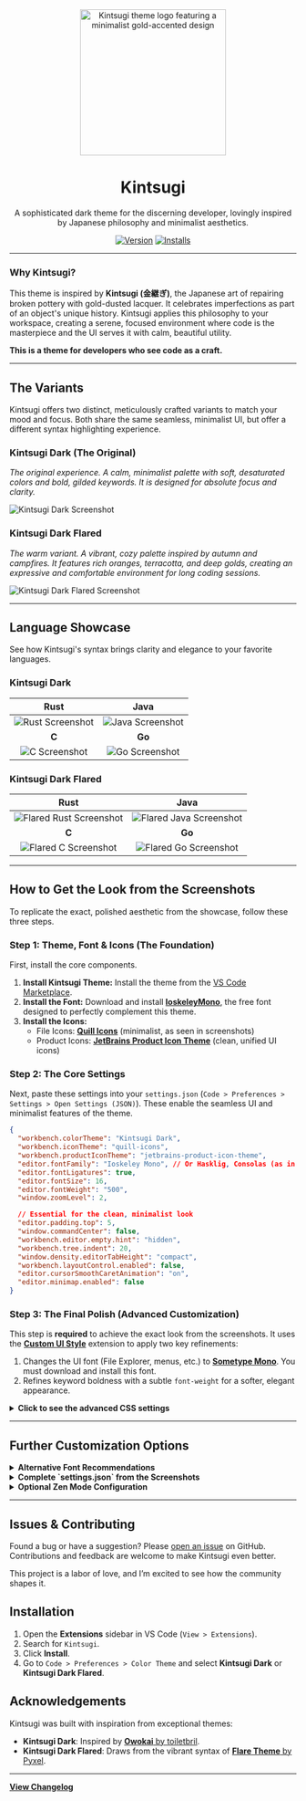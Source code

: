 <div align="center">
  <img src="./assets/icon-large-rounded.png" width="256" alt="Kintsugi theme logo featuring a minimalist gold-accented design">
  <h1>Kintsugi</h1>
  <p>A sophisticated dark theme for the discerning developer, lovingly inspired by Japanese philosophy and minimalist aesthetics.</p>
</div>

<div align="center">

[![Version](https://img.shields.io/visual-studio-marketplace/v/ahmedhatem.kintsugi?style=for-the-badge&label=Version&color=AF8333)](https://marketplace.visualstudio.com/items?itemName=ahmedhatem.kintsugi)
[![Installs](https://img.shields.io/visual-studio-marketplace/i/ahmedhatem.kintsugi?style=for-the-badge&label=Installs&color=D4A943)](https://marketplace.visualstudio.com/items?itemName=ahmedhatem.kintsugi)

</div>

---

### Why Kintsugi?

This theme is inspired by **Kintsugi (金継ぎ)**, the Japanese art of repairing broken pottery with gold-dusted lacquer. It celebrates imperfections as part of an object's unique history. Kintsugi applies this philosophy to your workspace, creating a serene, focused environment where code is the masterpiece and the UI serves it with calm, beautiful utility.

**This is a theme for developers who see code as a craft.**

---

## The Variants

Kintsugi offers two distinct, meticulously crafted variants to match your mood and focus. Both share the same seamless, minimalist UI, but offer a different syntax highlighting experience.

### Kintsugi Dark (The Original)

_The original experience. A calm, minimalist palette with soft, desaturated colors and bold, gilded keywords. It is designed for absolute focus and clarity._

![Kintsugi Dark Screenshot](./assets/showcase/typescript-project-original.png)

### Kintsugi Dark Flared

_The warm variant. A vibrant, cozy palette inspired by autumn and campfires. It features rich oranges, terracotta, and deep golds, creating an expressive and comfortable environment for long coding sessions._

![Kintsugi Dark Flared Screenshot](./assets/showcase/typescript-project-flared.png)

---

## Language Showcase

See how Kintsugi's syntax brings clarity and elegance to your favorite languages.

### Kintsugi Dark

|                              Rust                               |                              Java                               |
| :-------------------------------------------------------------: | :-------------------------------------------------------------: |
| ![Rust Screenshot](./assets/showcase/rust-snippet-original.png) | ![Java Screenshot](./assets/showcase/rust-snippet-original.png) |
|                              **C**                              |                             **Go**                              |
|  ![C Screenshot](./assets/showcase/rust-snippet-original.png)   |  ![Go Screenshot](./assets/showcase/rust-snippet-original.png)  |

### Kintsugi Dark Flared

|                                 Rust                                 |                                 Java                                 |
| :------------------------------------------------------------------: | :------------------------------------------------------------------: |
| ![Flared Rust Screenshot](./assets/showcase/rust-snippet-flared.png) | ![Flared Java Screenshot](./assets/showcase/java-snippet-flared.png) |
|                                **C**                                 |                                **Go**                                |
|    ![Flared C Screenshot](./assets/showcase/c-snippet-flared.png)    |   ![Flared Go Screenshot](./assets/showcase/go-snippet-flared.png)   |

---

## How to Get the Look from the Screenshots

To replicate the exact, polished aesthetic from the showcase, follow these three steps.

### Step 1: Theme, Font & Icons (The Foundation)

First, install the core components.

1.  **Install Kintsugi Theme:** Install the theme from the [VS Code Marketplace](https://marketplace.visualstudio.com/items?itemName=ahmedhatem.kintsugi).
2.  **Install the Font:** Download and install [**IoskeleyMono**](https://github.com/ahatem/IoskeleyMono), the free font designed to perfectly complement this theme.
3.  **Install the Icons:**
    - File Icons: [**Quill Icons**](https://marketplace.visualstudio.com/items?itemName=cdonohue.quill-icons) (minimalist, as seen in screenshots)
    - Product Icons: [**JetBrains Product Icon Theme**](https://marketplace.visualstudio.com/items?itemName=fogio.jetbrains-product-icon-theme) (clean, unified UI icons)

### Step 2: The Core Settings

Next, paste these settings into your `settings.json` (`Code > Preferences > Settings > Open Settings (JSON)`). These enable the seamless UI and minimalist features of the theme.

```json
{
  "workbench.colorTheme": "Kintsugi Dark",
  "workbench.iconTheme": "quill-icons",
  "workbench.productIconTheme": "jetbrains-product-icon-theme",
  "editor.fontFamily": "Ioskeley Mono", // Or Hasklig, Consolas (as in screenshots)
  "editor.fontLigatures": true,
  "editor.fontSize": 16,
  "editor.fontWeight": "500",
  "window.zoomLevel": 2,

  // Essential for the clean, minimalist look
  "editor.padding.top": 5,
  "window.commandCenter": false,
  "workbench.editor.empty.hint": "hidden",
  "workbench.tree.indent": 20,
  "window.density.editorTabHeight": "compact",
  "workbench.layoutControl.enabled": false,
  "editor.cursorSmoothCaretAnimation": "on",
  "editor.minimap.enabled": false
}
```

### Step 3: The Final Polish (Advanced Customization)

This step is **required** to achieve the exact look from the screenshots. It uses the [**Custom UI Style**](https://marketplace.visualstudio.com/items?itemName=subframe7536.custom-ui-style) extension to apply two key refinements:

1. Changes the UI font (File Explorer, menus, etc.) to [**Sometype Mono**](https://monospacedfont.com/). You must download and install this font.
2. Refines keyword boldness with a subtle `font-weight` for a softer, elegant appearance.

<details>
  <summary><strong>Click to see the advanced CSS settings</strong></summary>

Add the following to your `settings.json`:

```json
{
  "custom-ui-style.font.sansSerif": "Sometype Mono Semibold",
  "custom-ui-style.stylesheet": {
    ".composite-bar": {
      "width": "100%"
    },
    ".monaco-action-bar .actions-container": {
      "justify-content": "space-between"
    },
    ".mtkb": {
      "font-weight": "700 !important"
    }
  }
}
```

**For vibrant icon packs:** To align colorful icons (e.g., Bearded Icons) with Kintsugi's minimalist palette, add this to the `custom-ui-style.stylesheet`:

```json
".monaco-icon-label:before": {
  "filter": "grayscale(1) brightness(0.7) !important"
}
```

</details>

---

## Further Customization Options

<details>
  <summary><strong>Alternative Font Recommendations</strong></summary>

- **[Hasklig](https://github.com/i-tu/Hasklig)**: A popular typeface based on Source Code Pro with custom ligatures.
- **[Consolas](https://github.com/somq/consolas-ligaturized)**: A classic monospaced font with ligatures for enhanced coding aesthetics.
- **[Lilex](https://github.com/mishamyrt/Lilex)**: An extended IBM Plex Mono with ligatures.
- **[JetBrains Mono](https://www.jetbrains.com/lp/mono/)**: A popular font designed for developers.
- **[M PLUS Code Latin Expanded](https://mplusfonts.github.io/)**: A clean, modern, monospaced font with excellent legibility.
- **[Iosevka](https://typeof.net/Iosevka/)**: A highly customizable, monospaced font with a sleek, modern design and extensive ligature support.

</details>

<details>
  <summary><strong>Complete `settings.json` from the Screenshots</strong></summary>

This is the full configuration used in the screenshots:

```json
{
  "editor.fontFamily": "Ioskeley Mono", // Or Hasklig, Consolas (as in screenshots)
  "editor.fontSize": 16,
  "editor.fontWeight": "500",
  "workbench.colorTheme": "Kintsugi Dark Flared",
  "workbench.iconTheme": "quill-icons",
  "workbench.productIconTheme": "jetbrains-product-icon-theme",
  "editor.cursorSmoothCaretAnimation": "on",
  "window.zoomLevel": 2,
  "editor.padding.top": 5,
  "window.commandCenter": false,
  "workbench.editor.empty.hint": "hidden",
  "workbench.tree.indent": 20,
  "window.density.editorTabHeight": "compact",
  "workbench.layoutControl.enabled": false,
  "editor.minimap.enabled": false,
  "workbench.tree.enableStickyScroll": false,
  "editor.stickyScroll.enabled": false,
  "editor.renderLineHighlight": "gutter",
  "editor.overviewRulerBorder": false,
  "editor.guides.bracketPairs": false,
  "editor.bracketPairColorization.enabled": false,
  "editor.scrollbar.horizontalScrollbarSize": 6,
  "editor.scrollbar.verticalScrollbarSize": 10,
  "editor.wordWrap": "on",
  "editor.wrappingIndent": "indent",
  "editor.cursorBlinking": "solid",
  "editor.accessibilitySupport": "off",
  "editor.inlayHints.enabled": "offUnlessPressed",
  "editor.smoothScrolling": true,
  "editor.tabSize": 4,
  "editor.insertSpaces": true,
  "editor.renderWhitespace": "selection",
  "workbench.editor.tabSizing": "fit",
  "workbench.activityBar.location": "top",
  "editor.cursorSurroundingLines": 1000,
  "editor.rulers": [80, 100, 120]
}
```

</details>

<details>
  <summary><strong>Optional Zen Mode Configuration</strong></summary>

For a minimalist, distraction-free experience, add these settings to your `settings.json`:

```json
{
  "workbench.statusBar.visible": false,
  "breadcrumbs.enabled": false,
  "workbench.editor.showTabs": "none",
  "workbench.activityBar.location": "hidden",
  "editor.lineNumbers": "off",
  "editor.glyphMargin": false
}
```

</details>

---

## Issues & Contributing

Found a bug or have a suggestion? Please [open an issue](https://github.com/ahmedhatem/vscode-kintsugi/issues) on GitHub. Contributions and feedback are welcome to make Kintsugi even better.

This project is a labor of love, and I’m excited to see how the community shapes it.

## Installation

1. Open the **Extensions** sidebar in VS Code (`View > Extensions`).
2. Search for `Kintsugi`.
3. Click **Install**.
4. Go to `Code > Preferences > Color Theme` and select **Kintsugi Dark** or **Kintsugi Dark Flared**.

## Acknowledgements

Kintsugi was built with inspiration from exceptional themes:

- **Kintsugi Dark**: Inspired by [**Owokai** by toiletbril](https://github.com/toiletbril/Owokai).
- **Kintsugi Dark Flared**: Draws from the vibrant syntax of [**Flare Theme** by Pyxel](https://marketplace.visualstudio.com/items?itemName=pyxel.flare-theme).

---

**[View Changelog](./CHANGELOG.md)**
